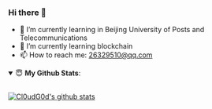 ### Hi there 👋
- 🔭 I’m currently learning in Beijing University of Posts and Telecommunications
- 🌱 I’m currently learning blockchain
- 📫 How to reach me: 26329510@qq.com
<details open>
 <summary> 😇 <b>My Github Stats</b>: </summary>
 <br/>
 
[![Cl0udG0d's github stats](https://github-readme-stats.vercel.app/api?username=milkguy&theme=onedark)](https://github.com/anuraghazra/github-readme-stats)
<!-- [![Top Langs](https://github-readme-stats.vercel.app/api/top-langs/?username=milkguy&theme=onedark)](https://github.com/anuraghazra/github-readme-stats) -->

</details>






<!--
**milkguy/milkguy** is a ✨ _special_ ✨ repository because its `README.md` (this file) appears on your GitHub profile.

Here are some ideas to get you started:

- 🔭 I’m currently working on ...
- 🌱 I’m currently learning ...
- 👯 I’m looking to collaborate on ...
- 🤔 I’m looking for help with ...
- 💬 Ask me about ...
- 📫 How to reach me: ...
- 😄 Pronouns: ...
- ⚡ Fun fact: ...
-->
